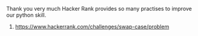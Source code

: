 Thank you very much Hacker Rank provides so many practises to improve our python skill. 
1. https://www.hackerrank.com/challenges/swap-case/problem
